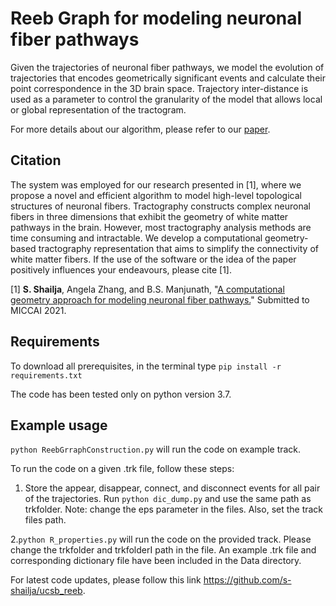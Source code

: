# Reeb Graph for modeling neuronal fiber pathways

Given the trajectories of neuronal fiber pathways, we model the evolution of trajectories that encodes geometrically significant events and calculate their point correspondence in the 3D brain space. Trajectory inter-distance is used as a parameter to control the granularity of the model that allows local or global representation of the tractogram. 

For more details about our algorithm, please refer to our [paper](https://arxiv.org/abs/2108.01175).

## Citation

The system was employed for our research presented in [1], where we propose a novel and efficient algorithm to model high-level topological structures of neuronal fibers. Tractography constructs complex neuronal fibers in three dimensions that exhibit the geometry of white matter pathways in the brain. However, most tractography analysis methods are time consuming and intractable. We develop a computational geometry-based tractography representation that aims to simplify the connectivity of white matter fibers. If the use of the software or the idea of the paper positively influences your endeavours, please cite [1].

[1] **S. Shailja**, Angela Zhang, and B.S. Manjunath, "[A computational geometry approach for modeling neuronal fiber pathways.](https://arxiv.org/abs/2108.01175)"  Submitted to MICCAI 2021.

## Requirements

To download all prerequisites, in the terminal type
`pip install -r requirements.txt`

The code has been tested only on python version 3.7.


## Example usage

`python ReebGrraphConstruction.py` will run the code on example track.

 To run the code on a given .trk file, follow these steps:
 1. Store the appear, disappear, connect, and disconnect events for all pair of the trajectories. Run `python dic_dump.py` and use the same path as trkfolder. Note: change the eps parameter in the files. Also, set the track files path.

 2.`python R_properties.py` will run the code on the provided track. Please change the trkfolder and trkfolderI path in the file.
An example .trk file and corresponding dictionary file have been included in the Data directory.

For latest code updates, please follow this link https://github.com/s-shailja/ucsb_reeb.
